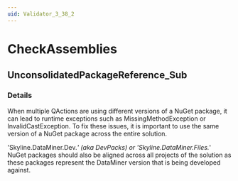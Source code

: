 ```yaml
---
uid: Validator_3_38_2
---
```


# CheckAssemblies

## UnconsolidatedPackageReference_Sub

<!-- Description, Properties, ... sections are auto-generated. -->
<!-- REPLACE ME AUTO-GENERATION -->

### Details

When multiple QActions are using different versions of a NuGet package, it can lead to runtime exceptions such as MissingMethodException or InvalidCastException.
To fix these issues, it is important to use the same version of a NuGet package across the entire solution.

'Skyline.DataMiner.Dev.*' (aka DevPacks) or 'Skyline.DataMiner.Files.*' NuGet packages should also be aligned across all projects of the solution as these packages represent the DataMiner version that is being developed against.

<!-- Uncomment to add example code -->
<!--### Example code-->
